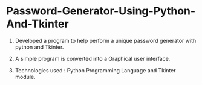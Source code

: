 # Password-Generator-Using-Python-And-Tkinter
1. Developed a program to help perform a unique password generator with python and Tkinter.

2. A simple program is converted into a Graphical user interface.

3. Technologies used : Python Programming Language and Tkinter module.
